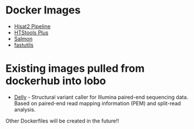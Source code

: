 # Docker Images 
* [Hisat2 Pipeline](https://github.com/mcfonseca-lab/docker/tree/master/Salmon)
* [HTStools Plus](https://github.com/mcfonseca-lab/docker/tree/master/HTStools_Plus)
* [Salmon](https://github.com/mcfonseca-lab/docker/tree/master/Salmon)
* [fastutils](https://github.com/mcfonseca-lab/docker/tree/master/fastutil)

# Existing images pulled from dockerhub into lobo

* [Delly](https://github.com/dellytools/delly) - Structural variant caller for Illumina paired-end sequencing data. Based on paired-end read mapping information (PEM) and split-read analysis.

Other Dockerfiles will be created in the future!! 
